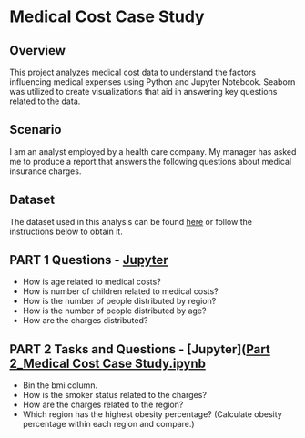 # Medical Cost Case Study

## Overview
This project analyzes medical cost data to understand the factors influencing medical expenses using Python and Jupyter Notebook. Seaborn was utilized to create visualizations that aid in answering key questions related to the data.

## Scenario
I am an analyst employed by a health care company. My manager has asked me to produce a report that answers the following questions about medical insurance charges.

## Dataset
The dataset used in this analysis can be found [here](insurance.csv) or follow the instructions below to obtain it.

## PART 1 Questions - [Jupyter](LINK)
- How is age related to medical costs?
- How is number of children related to medical costs?
- How is the number of people distributed by region?
- How is the number of people distributed by age?
- How are the charges distributed?

## PART 2 Tasks and Questions - [Jupyter]([Part 2_Medical Cost Case Study.ipynb](https://github.com/huydtrann/medical-cost-case-study/blob/2abade5f2c327c58bbb500954f25be18a5f87bfb/Part%202_Medical%20Cost%20Case%20Study.ipynb)
- Bin the bmi column.
- How is the smoker status related to the charges?
- How are the charges related to the region?
- Which region has the highest obesity percentage? (Calculate obesity percentage within each region and compare.)
